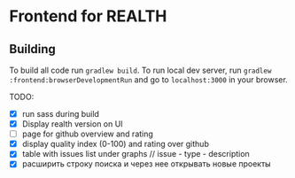 # Frontend for REALTH

## Building
To build all code run `gradlew build`.
To run local dev server, run `gradlew :frontend:browserDevelopmentRun` and go to `localhost:3000` in your browser.

TODO:
* [x] run sass during build
* [x] Display realth version on UI 
* [ ] page for github overview and rating
* [x] display quality index (0-100) and rating over github
* [x] table with issues list under graphs  // issue - type - description
* [x] расширить строку поиска и через нее открывать новые проекты